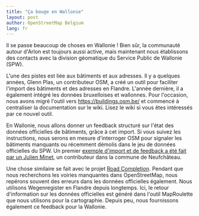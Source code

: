 ```yaml
---
title: "Ça bouge en Wallonie"
layout: post
author: OpenStreetMap Belgium
lang: fr
---
```


Il se passe beaucoup de choses en Wallonie ! Bien sûr, la communauté autour d'Arlon est toujours aussi active, mais maintenant nous établissons des contacts avec la division géomatique du Service Public de Wallonie (SPW).

L'une des pistes est liée aux bâtiments et aux adresses. Il y a quelques années, Glenn Plas, un contributeur OSM, a créé un outil pour faciliter l'import des bâtiments et des adresses en Flandre. L'année dernière, il a également intégré les données bruxelloises et wallonnes. Pour l'occasion, nous avons migré l'outil vers https://buildings.osm.be/ et commencé à centraliser la documentation sur le wiki. Lisez le wiki si vous êtes intéressés par ce nouvel outil.

En Wallonie, nous allons donner un feedback structuré sur l'état des données officielles de bâtiments, grâce à cet import. Si vous suivez les instructions, nous serons en mesure d'interroger OSM pour signaler les bâtiments manquants ou récemment démolis dans le jeu de données officielles du SPW. Un premier [exemple d'import et de feedback a été fait par un Julien Minet](https://www.openstreetmap.org/user/juminet/diary/399460), un contributeur dans la commune de Neufchâteau.

Une chose similaire se fait avec le projet [Road Completion](https://openstreetmap.be/fr/projects/road-completion.html). Pendant que nous recherchons les voiries manquantes dans OpenStreetMap, nous repérons souvent des erreurs dans les données officielles également. Nous utilisons Wegenregister en Flandre depuis longtemps. Ici, le retour d'information sur les données officielles est généré dans l'outil MapRoulette que nous utilisons pour la cartographie. Depuis peu, nous fournissons également ce feedback pour la Wallonie.
